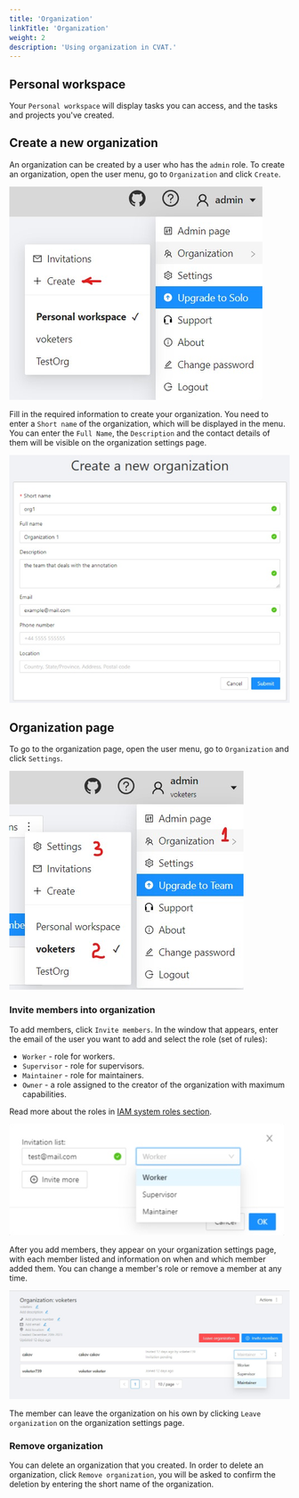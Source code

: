 ```yaml
---
title: 'Organization'
linkTitle: 'Organization'
weight: 2
description: 'Using organization in CVAT.'
---
```


## Personal workspace

Your `Personal workspace` will display tasks you can access, and the tasks and projects you've created.

## Create a new organization

An organization can be created by a user who has the `admin` role.
To create an organization, open the user menu, go to `Organization` and click `Create`.

![](/images/image233.jpg)

Fill in the required information to create your organization.
You need to enter a `Short name` of the organization, which will be displayed in the menu.
You can enter the `Full Name`, the `Description` and the contact details
of them will be visible on the organization settings page.

![](/images/image234.jpg)

## Organization page

To go to the organization page, open the user menu, go to `Organization` and click `Settings`.

![](/images/image235.jpg)

### Invite members into organization

To add members, click `Invite members`. In the window that appears,
enter the email of the user you want to add and select the role (set of rules):
  - `Worker` - role for workers.
  - `Supervisor` - role for supervisors.
  - `Maintainer` - role for maintainers.
  - `Owner` - a role assigned to the creator of the organization with maximum capabilities.

Read more about the roles in [IAM system roles section](/docs/administration/advanced/iam_system_roles).

![](/images/image236.jpg)

After you add members, they appear on your organization settings page,
with each member listed and information on when and which member added them.
You can change a member's role or remove a member at any time.

![](/images/image237.jpg)

The member can leave the organization on his own by clicking `Leave organization` on the organization settings page.

### Remove organization

You can delete an organization that you created. In order to delete an organization,
click `Remove organization`, you will be asked to confirm the deletion by entering the short name of the organization.
